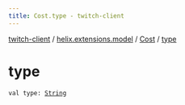 ```yaml
---
title: Cost.type - twitch-client
---
```


[twitch-client](../../index.html) / [helix.extensions.model](../index.html) / [Cost](index.html) / [type](./type.html)

# type

`val type: `[`String`](https://kotlinlang.org/api/latest/jvm/stdlib/kotlin/-string/index.html)